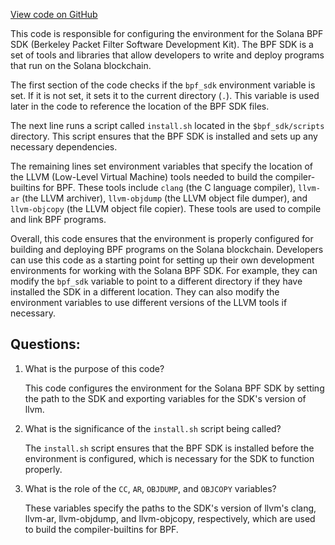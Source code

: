 [View code on GitHub](https://github.com/solana-labs/solana/blob/master/sdk/bpf/env.sh)

This code is responsible for configuring the environment for the Solana BPF SDK (Berkeley Packet Filter Software Development Kit). The BPF SDK is a set of tools and libraries that allow developers to write and deploy programs that run on the Solana blockchain. 

The first section of the code checks if the `bpf_sdk` environment variable is set. If it is not set, it sets it to the current directory (`.`). This variable is used later in the code to reference the location of the BPF SDK files.

The next line runs a script called `install.sh` located in the `$bpf_sdk/scripts` directory. This script ensures that the BPF SDK is installed and sets up any necessary dependencies.

The remaining lines set environment variables that specify the location of the LLVM (Low-Level Virtual Machine) tools needed to build the compiler-builtins for BPF. These tools include `clang` (the C language compiler), `llvm-ar` (the LLVM archiver), `llvm-objdump` (the LLVM object file dumper), and `llvm-objcopy` (the LLVM object file copier). These tools are used to compile and link BPF programs.

Overall, this code ensures that the environment is properly configured for building and deploying BPF programs on the Solana blockchain. Developers can use this code as a starting point for setting up their own development environments for working with the Solana BPF SDK. For example, they can modify the `bpf_sdk` variable to point to a different directory if they have installed the SDK in a different location. They can also modify the environment variables to use different versions of the LLVM tools if necessary.
## Questions: 
 1. What is the purpose of this code?
    
    This code configures the environment for the Solana BPF SDK by setting the path to the SDK and exporting variables for the SDK's version of llvm.

2. What is the significance of the `install.sh` script being called?
    
    The `install.sh` script ensures that the BPF SDK is installed before the environment is configured, which is necessary for the SDK to function properly.

3. What is the role of the `CC`, `AR`, `OBJDUMP`, and `OBJCOPY` variables?
    
    These variables specify the paths to the SDK's version of llvm's clang, llvm-ar, llvm-objdump, and llvm-objcopy, respectively, which are used to build the compiler-builtins for BPF.